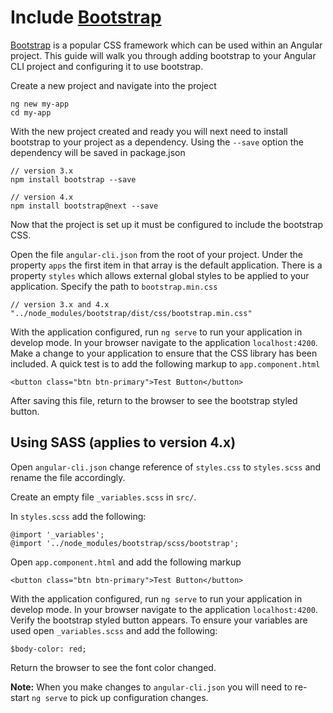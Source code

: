 # Include [Bootstrap](http://getbootstrap.com/)

[Bootstrap](http://getbootstrap.com/) is a popular CSS framework which can be used within an Angular project.
This guide will walk you through adding bootstrap to your Angular CLI project and configuring it to use bootstrap.

Create a new project and navigate into the project
```
ng new my-app
cd my-app
```

With the new project created and ready you will next need to install bootstrap to your project as a dependency.
Using the `--save` option the dependency will be saved in package.json
```
// version 3.x
npm install bootstrap --save

// version 4.x
npm install bootstrap@next --save
```

Now that the project is set up it must be configured to include the bootstrap CSS.

Open the file `angular-cli.json` from the root of your project.
Under the property `apps` the first item in that array is the default application.
There is a property `styles` which allows external global styles to be applied to your application.
Specify the path to `bootstrap.min.css`
```
// version 3.x and 4.x
"../node_modules/bootstrap/dist/css/bootstrap.min.css"
```

With the application configured, run `ng serve` to run your application in develop mode.
In your browser navigate to the application `localhost:4200`.
Make a change to your application to ensure that the CSS library has been included.
A quick test is to add the following markup to `app.component.html`
```
<button class="btn btn-primary">Test Button</button>
```
After saving this file, return to the browser to see the bootstrap styled button.

## Using SASS (applies to version 4.x)
Open `angular-cli.json` change reference of `styles.css` to `styles.scss` and rename the file accordingly.

Create an empty file `_variables.scss` in `src/`.

In `styles.scss` add the following:

```
@import '_variables';
@import '../node_modules/bootstrap/scss/bootstrap';
```

Open `app.component.html` and add the following markup
```
<button class="btn btn-primary">Test Button</button>
```
With the application configured, run `ng serve` to run your application in develop mode.
In your browser navigate to the application `localhost:4200`.
Verify the bootstrap styled button appears.
To ensure your variables are used open `_variables.scss` and add the following:
```
$body-color: red;
```
Return the browser to see the font color changed.

**Note:** When you make changes to `angular-cli.json` you will need to re-start `ng serve` to pick up configuration changes.
